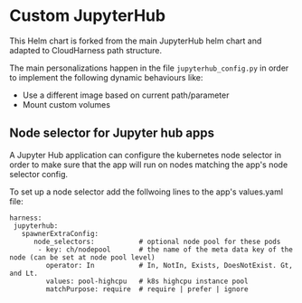 # Custom JupyterHub

This Helm chart is forked from the main JupyterHub helm chart and adapted to CloudHarness path structure.

The main personalizations happen in the file `jupyterhub_config.py` in order to implement the following 
dynamic behaviours like:
 - Use a different image based on current path/parameter
 - Mount custom volumes

## Node selector for Jupyter hub apps

A Jupyter Hub application can configure the kubernetes node selector in order to make sure that the app 
will run on nodes matching the app's node selector config.

To set up a node selector add the follwoing lines to the app's values.yaml file:
 ```
harness:
  jupyterhub:
    spawnerExtraConfig:
       node_selectors:           # optional node pool for these pods
        - key: ch/nodepool       # the name of the meta data key of the node (can be set at node pool level)    
          operator: In           # In, NotIn, Exists, DoesNotExist. Gt, and Lt.
          values: pool-highcpu   # k8s highcpu instance pool
          matchPurpose: require  # require | prefer | ignore
```
